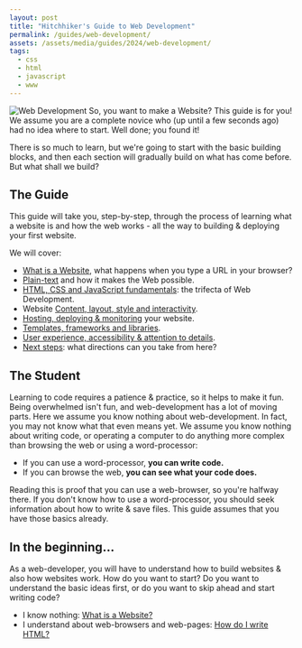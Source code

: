 ```yaml
---
layout: post
title: "Hitchhiker's Guide to Web Development"
permalink: /guides/web-development/
assets: /assets/media/guides/2024/web-development/
tags:
  - css
  - html
  - javascript
  - www
---
```

<img src="{{ page.assets|append: '2001-dave-in-cockpit.jpg'|relative_url }}" alt="Web Development" class="featured-image">
So, you want to make a Website? This guide is for you! We assume you are a
complete novice who (up until a few seconds ago) had no idea where to start.
Well done; you found it!

There is so much to learn, but we're going to start with the basic building
blocks, and then each section will gradually build on what has come before. But
what shall we build?

## The Guide
This guide will take you, step-by-step, through the process of learning what a
website is and how the web works - all the way to building & deploying your
first website.

We will cover:

- [What is a Website](), what happens when you type a URL in your browser?
- [Plain-text]() and how it makes the Web possible.
- [HTML, CSS and JavaScript fundamentals](): the trifecta of Web Development.
- Website [Content, layout, style and interactivity]().
- [Hosting, deploying & monitoring]() your website.
- [Templates, frameworks and libraries]().
- [User experience, accessibility & attention to details]().
- [Next steps](): what directions can you take from here?

## The Student
Learning to code requires a patience & practice, so it helps to make it fun.
Being overwhelmed isn't fun, and web-development has a lot of moving parts.
Here we assume you know nothing about web-development. In fact, you may not
know what that even means yet. We assume you know nothing about writing code,
or operating a computer to do anything more complex than browsing the web or
using a word-processor:

*   If you can use a word-processor, **you can write code.**
*   If you can browse the web, **you can see what your code does.**

Reading this is proof that you can use a web-browser, so you're halfway there.
If you don't know how to use a word-processor, you should seek information
about how to write & save files. This guide assumes that you have those basics
already.

## In the beginning...
As a web-developer, you will have to understand how to build websites & also
how websites work. How do you want to start? Do you want to understand the
basic ideas first, or do you want to skip ahead and start writing code?

*   I know nothing: [What is a Website?]()
*   I understand about web-browsers and web-pages: [How do I write HTML?]()

